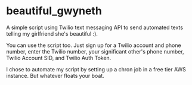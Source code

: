 # beautiful_gwyneth
A simple script using Twilio text messaging API to send automated texts telling my girlfriend she's beautiful :).

You can use the script too. Just sign up for a Twilio account and phone number, enter the Twilio number, your
significant other's phone number, Twilio Account SID, and Twilio Auth Token. 

I chose to automate my script by setting up a chron job in a free tier AWS instance. But whatever floats your
boat.
